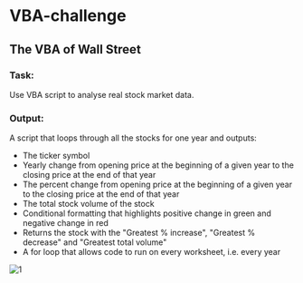 # VBA-challenge

## The VBA of Wall Street

### Task:
Use VBA script to analyse real stock market data. 

### Output:
A script that loops through all the stocks for one year and outputs: 
- The ticker symbol
- Yearly change from opening price at the beginning of a given year to the closing price at the end of that year
- The percent change from opening price at the beginning of a given year to the closing price at the end of that year
- The total stock volume of the stock
- Conditional formatting that highlights positive change in green and negative change in red
- Returns the stock with the "Greatest % increase", "Greatest % decrease" and "Greatest total volume"
- A for loop that allows code to run on every worksheet, i.e. every year


![1](https://user-images.githubusercontent.com/73929301/120058095-b5eb0e80-c08b-11eb-91d4-de0b2613baf7.png)
